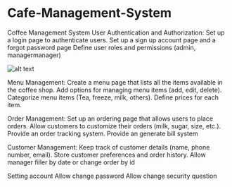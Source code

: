 # Cafe-Management-System
 Coffee Management System
User Authentication and Authorization:
Set up a login page to authenticate users.
Set up a  sign up account page and a forgot password page
Define user roles and permissions (admin, managermanager)

![alt text](https://scontent.fdad1-4.fna.fbcdn.net/v/t39.30808-6/391750168_299922736159394_5662006445987347249_n.jpg?_nc_cat=105&ccb=1-7&_nc_sid=5f2048&_nc_ohc=rgqeE3QdELsAX-gIXqy&_nc_oc=AQmXa39KblT8SbgTzySU7zsWR1-VspTHbd_pcE8JSAUre3eo3MDrm4U3tEZAw7NjYap1_W2uM--X9kXhe_rspgb6&_nc_ht=scontent.fdad1-4.fna&oh=00_AfA90a2n-H3K0sLlwzYpZ7P7_EA5uHrz-DkmddupIutE7Q&oe=6532CB42)



Menu Management:
Create a menu page that lists all the items available in the coffee shop.
Add options for managing menu items (add, edit, delete).
Categorize menu items (Tea, freeze, milk, others).
Define prices for each item.





	
Order Management:
Set up an ordering page that allows users to place orders.
Allow customers to customize their orders (milk, sugar, size, etc.).
Provide an order tracking system.
Provide an generate bill system





Customer Management:
Keep track of customer details (name, phone number, email).
Store customer preferences and order history.
Allow manager filler by date or change order by id










Setting account
Allow change password
Allow change security question

